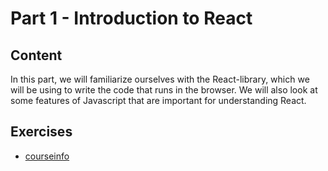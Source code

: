 # Part 1 - Introduction to React

## Content

In this part, we will familiarize ourselves with the React-library, which we will be using to write the code that runs in the browser. We will also look at some features of Javascript that are important for understanding React.

## Exercises

* [courseinfo](./courseinfo)